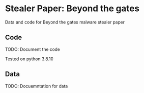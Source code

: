 # Stealer Paper: Beyond the gates
Data and code for Beyond the gates malware stealer paper
## Code
TODO: Document the code

Tested on python 3.8.10

## Data
TODO: Docuemntation for data 
